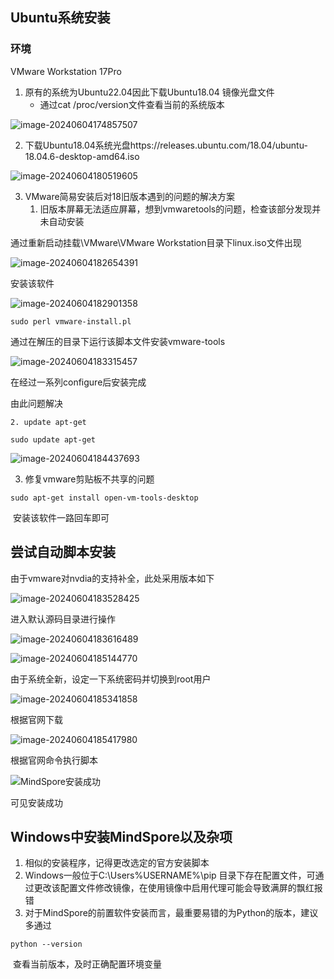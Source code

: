## Ubuntu系统安装

### 环境

 VMware Workstation 17Pro

1. 原有的系统为Ubuntu22.04因此下载Ubuntu18.04 镜像光盘文件
   -  通过cat /proc/version文件查看当前的系统版本

![image-20240604174857507](https://s2.loli.net/2024/06/04/9tNsqxUkrJFHQOc.png)

2. 下载Ubuntu18.04系统光盘https://releases.ubuntu.com/18.04/ubuntu-18.04.6-desktop-amd64.iso

![image-20240604180519605](./../../../AppData/Roaming/Typora/typora-user-images/image-20240604180519605.png)

3. VMware简易安装后对18旧版本遇到的问题的解决方案
   1. 旧版本屏幕无法适应屏幕，想到vmwaretools的问题，检查该部分发现并未自动安装

通过重新启动挂载\VMware\VMware Workstation目录下linux.iso文件出现

![image-20240604182654391](https://s2.loli.net/2024/06/04/ubpxRGn8QkVzNtB.png)

安装该软件

![image-20240604182901358](https://s2.loli.net/2024/06/04/vIXUHlWVx2sb1co.png)

```shell
sudo perl vmware-install.pl
```

通过在解压的目录下运行该脚本文件安装vmware-tools

![image-20240604183315457](https://s2.loli.net/2024/06/04/pJI4WAgKdYmvPES.png)

在经过一系列configure后安装完成

由此问题解决

 	2. update apt-get

```shell
sudo update apt-get
```



![image-20240604184437693](https://s2.loli.net/2024/06/04/9cXhEq3V2DMiWNx.png)

3. 修复vmware剪贴板不共享的问题

```shell
sudo apt-get install open-vm-tools-desktop
```

​	安装该软件一路回车即可

## 尝试自动脚本安装

由于vmware对nvdia的支持补全，此处采用版本如下

![image-20240604183528425](https://s2.loli.net/2024/06/04/5e3IG9tuAPdfjKr.png)

进入默认源码目录进行操作

![image-20240604183616489](https://s2.loli.net/2024/06/04/K8tqnFmeQuOMiZc.png)

![image-20240604185144770](https://s2.loli.net/2024/06/04/d1YgnqUjbWJfXLH.png)

由于系统全新，设定一下系统密码并切换到root用户

![image-20240604185341858](https://s2.loli.net/2024/06/04/KQiWzJtOUsS2mnT.png)

根据官网下载

![image-20240604185417980](https://s2.loli.net/2024/06/04/g3BCMVGQHDzjAUL.png)

根据官网命令执行脚本

![MindSpore安装成功](https://s2.loli.net/2024/06/05/xBlJgjPwU3krsqa.png)

可见安装成功

## Windows中安装MindSpore以及杂项

1. 相似的安装程序，记得更改选定的官方安装脚本
2. Windows一般位于C:\Users\%USERNAME%\pip 目录下存在配置文件，可通过更改该配置文件修改镜像，在使用镜像中启用代理可能会导致满屏的飘红报错
3. 对于MindSpore的前置软件安装而言，最重要易错的为Python的版本，建议多通过

```shell
python --version
```

​	查看当前版本，及时正确配置环境变量
